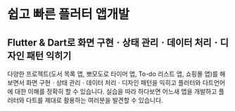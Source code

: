 # 쉽고 빠른 플러터 앱개발 
## Flutter & Dart로 화면 구현ㆍ상태 관리ㆍ데이터 처리ㆍ디자인 패턴 익히기 

다양한 프로젝트(도서 목록 앱, 뽀모도로 타이머 앱, To-do 리스트 앱, 쇼핑몰 앱)를 해 보면서 화면 구현ㆍ상태 관리ㆍ데이터 처리ㆍ디자인 패턴을 익히고 플러터와 다트언어에 대한 이해를 정확히 할 수 있습니다. 실습을 따라 하다보면 어느새 앱을 개발하고 플러터와 다트를 제대로 활용하는 여러분을 발견할 수 있습니다. 


